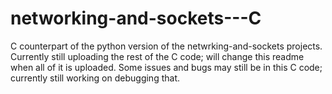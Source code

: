 # networking-and-sockets---C
C counterpart of the python version of the netwrking-and-sockets projects. Currently still uploading the rest of the C code; will change this readme when all of it is uploaded. Some issues and bugs may still be in this C code; currently still working on debugging that. 